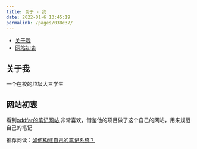 ```yaml
---
title: 关于 - 我
date: 2022-01-6 13:45:19
permalink: /pages/038c37/
---
```


<!-- START doctoc generated TOC please keep comment here to allow auto update -->
<!-- DON'T EDIT THIS SECTION, INSTEAD RE-RUN doctoc TO UPDATE -->


- [关于我](#%E5%85%B3%E4%BA%8E%E6%88%91)
- [网站初衷](#%E7%BD%91%E7%AB%99%E5%88%9D%E8%A1%B7)

<!-- END doctoc generated TOC please keep comment here to allow auto update -->

## 关于我



一个在校的垃圾大三学生

##  网站初衷

看到[oddfar的笔记网站](https://oddfar.github.io/notes),非常喜欢，借鉴他的项目做了这个自己的网站，用来规范自己的笔记



推荐阅读：[如何构建自己的笔记系统？](https://www.zhihu.com/question/23427617/answer/1445129874)

